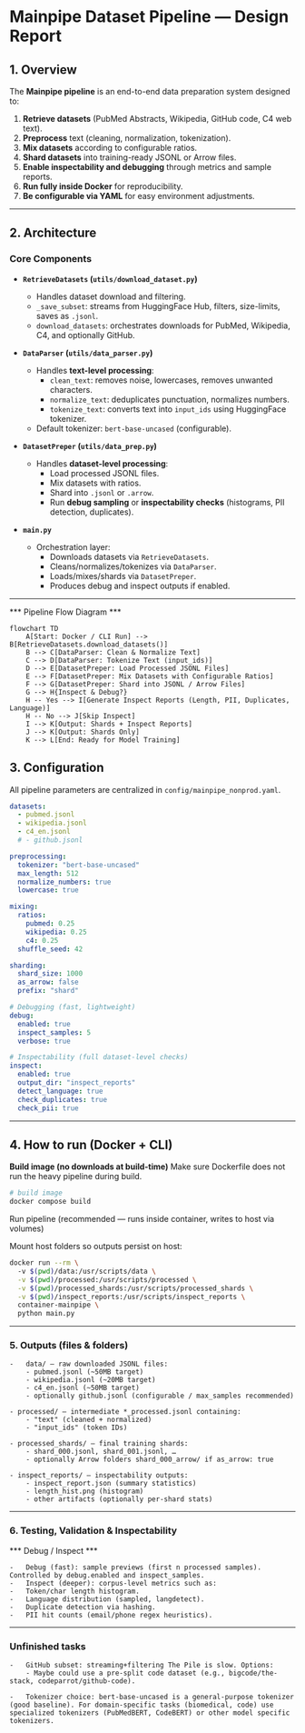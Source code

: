 # Mainpipe Dataset Pipeline — Design Report

## 1. Overview
The **Mainpipe pipeline** is an end-to-end data preparation system designed to:

1. **Retrieve datasets** (PubMed Abstracts, Wikipedia, GitHub code, C4 web text).  
2. **Preprocess** text (cleaning, normalization, tokenization).  
3. **Mix datasets** according to configurable ratios.  
4. **Shard datasets** into training-ready JSONL or Arrow files.  
5. **Enable inspectability and debugging** through metrics and sample reports.  
6. **Run fully inside Docker** for reproducibility.  
7. **Be configurable via YAML** for easy environment adjustments.

---

## 2. Architecture

### Core Components

- **`RetrieveDatasets` (`utils/download_dataset.py`)**  
  - Handles dataset download and filtering.  
  - `_save_subset`: streams from HuggingFace Hub, filters, size-limits, saves as `.jsonl`.  
  - `download_datasets`: orchestrates downloads for PubMed, Wikipedia, C4, and optionally GitHub.  

- **`DataParser` (`utils/data_parser.py`)**  
  - Handles **text-level processing**:  
    - `clean_text`: removes noise, lowercases, removes unwanted characters.  
    - `normalize_text`: deduplicates punctuation, normalizes numbers.  
    - `tokenize_text`: converts text into `input_ids` using HuggingFace tokenizer.  
  - Default tokenizer: `bert-base-uncased` (configurable).

- **`DatasetPreper` (`utils/data_prep.py`)**  
  - Handles **dataset-level processing**:  
    - Load processed JSONL files.  
    - Mix datasets with ratios.  
    - Shard into `.jsonl` or `.arrow`.  
    - Run **debug sampling** or **inspectability checks** (histograms, PII detection, duplicates).

- **`main.py`**  
  - Orchestration layer:  
    - Downloads datasets via `RetrieveDatasets`.  
    - Cleans/normalizes/tokenizes via `DataParser`.  
    - Loads/mixes/shards via `DatasetPreper`.  
    - Produces debug and inspect outputs if enabled.  

---
*** Pipeline Flow Diagram ***
```mermaid
flowchart TD
    A[Start: Docker / CLI Run] --> B[RetrieveDatasets.download_datasets()]
    B --> C[DataParser: Clean & Normalize Text]
    C --> D[DataParser: Tokenize Text (input_ids)]
    D --> E[DatasetPreper: Load Processed JSONL Files]
    E --> F[DatasetPreper: Mix Datasets with Configurable Ratios]
    F --> G[DatasetPreper: Shard into JSONL / Arrow Files]
    G --> H{Inspect & Debug?}
    H -- Yes --> I[Generate Inspect Reports (Length, PII, Duplicates, Language)]
    H -- No --> J[Skip Inspect]
    I --> K[Output: Shards + Inspect Reports]
    J --> K[Output: Shards Only]
    K --> L[End: Ready for Model Training]
```

## 3. Configuration

All pipeline parameters are centralized in `config/mainpipe_nonprod.yaml`.  

```yaml
datasets:
  - pubmed.jsonl
  - wikipedia.jsonl
  - c4_en.jsonl
  # - github.jsonl

preprocessing:
  tokenizer: "bert-base-uncased"
  max_length: 512
  normalize_numbers: true
  lowercase: true

mixing:
  ratios:
    pubmed: 0.25
    wikipedia: 0.25
    c4: 0.25
  shuffle_seed: 42

sharding:
  shard_size: 1000
  as_arrow: false
  prefix: "shard"

# Debugging (fast, lightweight)
debug:
  enabled: true
  inspect_samples: 5
  verbose: true

# Inspectability (full dataset-level checks)
inspect:
  enabled: true
  output_dir: "inspect_reports"
  detect_language: true
  check_duplicates: true
  check_pii: true

```
---

## 4. How to run (Docker + CLI)

**Build image (no downloads at build-time)**
Make sure Dockerfile does not run the heavy pipeline during build.

```bash
# build image
docker compose build

```

Run pipeline (recommended — runs inside container, writes to host via volumes)

Mount host folders so outputs persist on host:

```bash
docker run --rm \        
  -v $(pwd)/data:/usr/scripts/data \
  -v $(pwd)/processed:/usr/scripts/processed \
  -v $(pwd)/processed_shards:/usr/scripts/processed_shards \
  -v $(pwd)/inspect_reports:/usr/scripts/inspect_reports \
  container-mainpipe \
  python main.py
```
---

### 5. Outputs (files & folders)

	-	data/ — raw downloaded JSONL files:
	    - pubmed.jsonl (~50MB target)
	    - wikipedia.jsonl (~20MB target)
	    - c4_en.jsonl (~50MB target)
	    - optionally github.jsonl (configurable / max_samples recommended)

    - processed/ — intermediate *_processed.jsonl containing:
	    - "text" (cleaned + normalized)
	    - "input_ids" (token IDs)

    - processed_shards/ — final training shards:
	    - shard_000.jsonl, shard_001.jsonl, …
	    - optionally Arrow folders shard_000_arrow/ if as_arrow: true
    
    - inspect_reports/ — inspectability outputs:
	    - inspect_report.json (summary statistics)
	    - length_hist.png (histogram)
	    - other artifacts (optionally per-shard stats)
---

### 6. Testing, Validation & Inspectability

*** Debug / Inspect ***

	-	Debug (fast): sample previews (first n processed samples). Controlled by debug.enabled and inspect_samples.
	-	Inspect (deeper): corpus-level metrics such as:
	-	Token/char length histogram.
	-	Language distribution (sampled, langdetect).
	-	Duplicate detection via hashing.
	-	PII hit counts (email/phone regex heuristics).

---

### Unfinished tasks

	-   GitHub subset: streaming+filtering The Pile is slow. Options:
	    - Maybe could use a pre-split code dataset (e.g., bigcode/the-stack, codeparrot/github-code).
	    
	-   Tokenizer choice: bert-base-uncased is a general-purpose tokenizer (good baseline). For domain-specific tasks (biomedical, code) use specialized tokenizers (PubMedBERT, CodeBERT) or other model specific tokenizers.